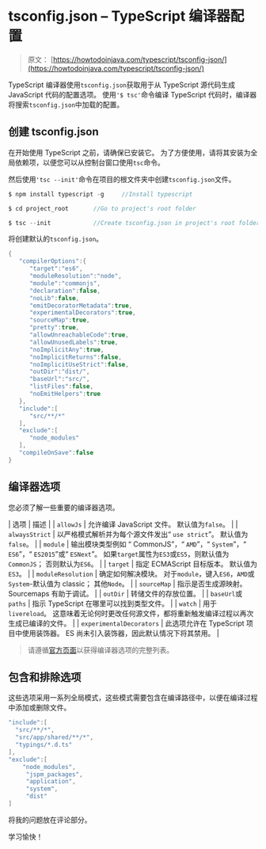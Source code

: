 # tsconfig.json – TypeScript 编译器配置

> 原文： [https://howtodoinjava.com/typescript/tsconfig-json/](https://howtodoinjava.com/typescript/tsconfig-json/)

TypeScript 编译器使用`tsconfig.json`获取用于从 TypeScript 源代码生成 JavaScript 代码的配置选项。 使用`'$ tsc'`命令编译 TypeScript 代码时，编译器将搜索`tsconfig.json`中加载的配置。

## 创建 tsconfig.json

在开始使用 TypeScript 之前，请确保已安装它。 为了方便使用，请将其安装为全局依赖项，以便您可以从控制台窗口使用`tsc`命令。

然后使用`'tsc --init'`命令在项目的根文件夹中创建`tsconfig.json`文件。

```java
$ npm install typescript -g 	//Install typescript

$ cd project_root		//Go to project's root folder

$ tsc --init			//Create tsconfig.json in project's root folder

```

将创建默认的`tsconfig.json`。

```java
{ 
   "compilerOptions":{ 
      "target":"es6",
      "moduleResolution":"node",
      "module":"commonjs",
      "declaration":false,
      "noLib":false,
      "emitDecoratorMetadata":true,
      "experimentalDecorators":true,
      "sourceMap":true,
      "pretty":true,
      "allowUnreachableCode":true,
      "allowUnusedLabels":true,
      "noImplicitAny":true,
      "noImplicitReturns":false,
      "noImplicitUseStrict":false,
      "outDir":"dist/",
      "baseUrl":"src/",
      "listFiles":false,
      "noEmitHelpers":true
   },
   "include":[ 
      "src/**/*"
   ],
   "exclude":[ 
      "node_modules"
   ],
   "compileOnSave":false
}

```

## 编译器选项

您必须了解一些重要的编译器选项。

| 选项 | 描述 |
| `allowJs` | 允许编译 JavaScript 文件。 默认值为`false`。 |
| `alwaysStrict` | 以严格模式解析并为每个源文件发出“ `use strict`”。 默认值为`false`。 |
| `module` | 输出模块类型例如 “ CommonJS”，“ `AMD`”，“ `System`”，“ `ES6`”，“ `ES2015`”或“ `ESNext`”。
如果`target`属性为`ES3`或`ES5`，则默认值为`CommonJS`； 否则默认为`ES6`。 |
| `target` | 指定 ECMAScript 目标版本。 默认值为`ES3`。 |
| `moduleResolution` | 确定如何解决模块。 对于`module`，键入`ES6`，`AMD`或`System`-默认值为 classic； 其他`Node`。 |
| `sourceMap` | 指示是否生成源映射。 Sourcemaps 有助于调试。 |
| `outDir` | 转储文件的存放位置。 |
| `baseUrl`或`paths` | 指示 TypeScript 在哪里可以找到类型文件。 |
| `watch` | 用于`livereload`。 这意味着无论何时更改任何源文件，都将重新触发编译过程以再次生成已编译的文件。 |
| `experimentalDecorators` | 此选项允许在 TypeScript 项目中使用装饰器。 ES 尚未引入装饰器，因此默认情况下将其禁用。 |

> 请遵循[官方页面](https://www.typescriptlang.org/docs/handbook/compiler-options.html)以获得编译器选项的完整列表。

## 包含和排除选项

这些选项采用一系列全局模式，这些模式需要包含在编译路径中，以便在编译过程中添加或删除文件。

```java
"include":[ 
  "src/**/*",
  "src/app/shared/**/*",
  "typings/*.d.ts"
],
"exclude":[ 
  	"node_modules",
	 "jspm_packages",
	 "application", 
	 "system",
	 "dist"
]

```

将我的问题放在评论部分。

学习愉快！